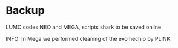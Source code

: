 # Backup
LUMC codes NEO and MEGA,
scripts shark to be saved online

INFO: In Mega we performed cleaning of the exomechip by PLINK.
